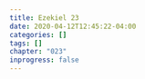 ```yaml
---
title: Ezekiel 23
date: 2020-04-12T12:45:22-04:00
categories: []
tags: []
chapter: "023"
inprogress: false
---
```


